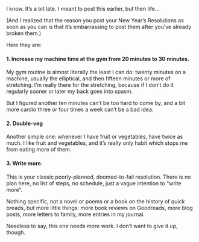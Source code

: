<!--
.. title: New Year’s Resolutions
.. date: 2014-01-19 09:28:12
.. author: Amy Brown
-->

I know. It’s a bit late. I meant to post this earlier, but then life… 

(And I realized that the reason you post your New Year’s Resolutions as soon as
you can is that it’s embarrassing to post them after you’ve already broken
them.)

Here they are:

#### 1. Increase my machine time at the gym from 20 minutes to 30 minutes.

My gym routine is almost literally the least I can do: twenty minutes on a
machine, usually the elliptical, and then fifteen minutes or more of
stretching. I’m really there for the stretching, because if I don’t do it
regularly sooner or later my back goes into spasm.

But I figured another ten minutes can’t be too hard to come by, and a
bit more cardio three or four times a week can’t be a bad idea.

#### 2. Double-veg

Another simple one: whenever I have fruit or vegetables, have twice as much.
I like fruit and vegetables, and it’s really only habit which stops me from
eating more of them.

#### 3. Write more.

This is your classic poorly-planned, doomed-to-fail resolution. There is no
plan here, no list of steps, no schedule, just a vague intention to “write
more”. 

Nothing specific, not a novel or poems or a book on the history of quick
breads, but more little things: more book reviews on Goodreads, more blog
posts, more letters to family, more entries in my journal.

Needless to say, this one needs more work. I don’t want to give it up,
though.

